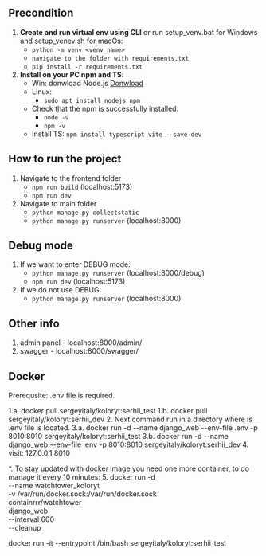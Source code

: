 ## Precondition
1. **Create and run virtual env using CLI** or run setup_venv.bat for Windows and setup_venev.sh for macOs:
   - ```python -m venv <venv_name>```
   - ```navigate to the folder with requirements.txt```
   - ```pip install -r requirements.txt```
2. **Install on your PC npm and TS**:
   - Win: donwload Node.js [Donwload](https://nodejs.org/en)
   - Linux:
     - ```sudo apt install nodejs npm```
   - Check that the npm is successfully installed:
     - ```node -v```
     - ```npm -v```
   - Install TS: ```npm install typescript vite --save-dev```

## How to run the project
1. Navigate to the frontend folder
   - ```npm run build``` (localhost:5173)
   - ```npm run dev```
2. Navigate to main folder
   - ```python manage.py collectstatic```
   - ```python manage.py runserver``` (localhost:8000)

## Debug mode
1. If we want to enter DEBUG mode:
   - ```python manage.py runserver``` (localhost:8000/debug)
   - ```npm run dev``` (localhost:5173)
2. If we do not use DEBUG:
   - ```python manage.py runserver``` (localhost:8000)
  
## Other info
1. admin panel - localhost:8000/admin/
2. swagger - localhost:8000/swagger/


## Docker

Prerequsite: .env file is required.

1.a. docker pull sergeyitaly/koloryt:serhii_test
1.b. docker pull sergeyitaly/koloryt:serhii_dev
2. Next command run in a directory where is .env file is located.
3.a. docker run -d --name django_web --env-file .env -p 8010:8010 sergeyitaly/koloryt:serhii_test
3.b. docker run -d --name django_web --env-file .env -p 8010:8010 sergeyitaly/koloryt:serhii_dev
4. visit: 127.0.0.1:8010


*. To stay updated with docker image you need one more container, to do manage it every 10 minutes:
5. docker run -d \
  --name watchtower_koloryt \
  -v /var/run/docker.sock:/var/run/docker.sock \
  containrrr/watchtower \
  django_web \
  --interval 600 \
  --cleanup

docker run -it --entrypoint /bin/bash sergeyitaly/koloryt:serhii_test